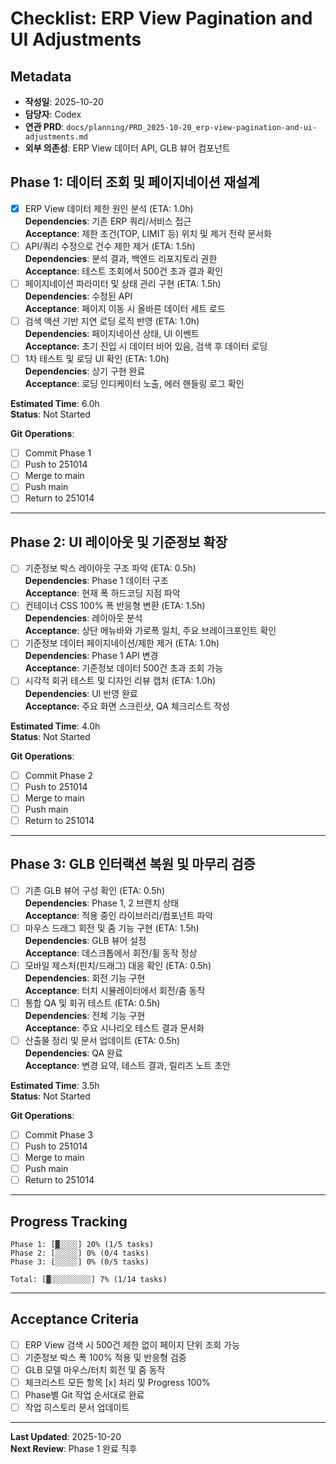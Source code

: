 # Checklist: ERP View Pagination and UI Adjustments

## Metadata
- **작성일**: 2025-10-20
- **담당자**: Codex
- **연관 PRD**: `docs/planning/PRD_2025-10-20_erp-view-pagination-and-ui-adjustments.md`
- **외부 의존성**: ERP View 데이터 API, GLB 뷰어 컴포넌트

## Phase 1: 데이터 조회 및 페이지네이션 재설계

- [x] ERP View 데이터 제한 원인 분석 (ETA: 1.0h)  
  **Dependencies**: 기존 ERP 쿼리/서비스 접근  
  **Acceptance**: 제한 조건(TOP, LIMIT 등) 위치 및 제거 전략 문서화
- [ ] API/쿼리 수정으로 건수 제한 제거 (ETA: 1.5h)  
  **Dependencies**: 분석 결과, 백엔드 리포지토리 권한  
  **Acceptance**: 테스트 조회에서 500건 초과 결과 확인
- [ ] 페이지네이션 파라미터 및 상태 관리 구현 (ETA: 1.5h)  
  **Dependencies**: 수정된 API  
  **Acceptance**: 페이지 이동 시 올바른 데이터 세트 로드
- [ ] 검색 액션 기반 지연 로딩 로직 반영 (ETA: 1.0h)  
  **Dependencies**: 페이지네이션 상태, UI 이벤트  
  **Acceptance**: 초기 진입 시 데이터 비어 있음, 검색 후 데이터 로딩
- [ ] 1차 테스트 및 로딩 UI 확인 (ETA: 1.0h)  
  **Dependencies**: 상기 구현 완료  
  **Acceptance**: 로딩 인디케이터 노출, 에러 핸들링 로그 확인

**Estimated Time**: 6.0h  
**Status**: Not Started

**Git Operations**:
- [ ] Commit Phase 1
- [ ] Push to 251014
- [ ] Merge to main
- [ ] Push main
- [ ] Return to 251014

---

## Phase 2: UI 레이아웃 및 기준정보 확장

- [ ] 기준정보 박스 레이아웃 구조 파악 (ETA: 0.5h)  
  **Dependencies**: Phase 1 데이터 구조  
  **Acceptance**: 현재 폭 하드코딩 지점 파악
- [ ] 컨테이너 CSS 100% 폭 반응형 변환 (ETA: 1.5h)  
  **Dependencies**: 레이아웃 분석  
  **Acceptance**: 상단 메뉴바와 가로폭 일치, 주요 브레이크포인트 확인
- [ ] 기준정보 데이터 페이지네이션/제한 제거 (ETA: 1.0h)  
  **Dependencies**: Phase 1 API 변경  
  **Acceptance**: 기준정보 데이터 500건 초과 조회 가능
- [ ] 시각적 회귀 테스트 및 디자인 리뷰 캡처 (ETA: 1.0h)  
  **Dependencies**: UI 반영 완료  
  **Acceptance**: 주요 화면 스크린샷, QA 체크리스트 작성

**Estimated Time**: 4.0h  
**Status**: Not Started

**Git Operations**:
- [ ] Commit Phase 2
- [ ] Push to 251014
- [ ] Merge to main
- [ ] Push main
- [ ] Return to 251014

---

## Phase 3: GLB 인터랙션 복원 및 마무리 검증

- [ ] 기존 GLB 뷰어 구성 확인 (ETA: 0.5h)  
  **Dependencies**: Phase 1, 2 브랜치 상태  
  **Acceptance**: 적용 중인 라이브러리/컴포넌트 파악
- [ ] 마우스 드래그 회전 및 줌 기능 구현 (ETA: 1.5h)  
  **Dependencies**: GLB 뷰어 설정  
  **Acceptance**: 데스크톱에서 회전/휠 동작 정상
- [ ] 모바일 제스처(핀치/드래그) 대응 확인 (ETA: 0.5h)  
  **Dependencies**: 회전 기능 구현  
  **Acceptance**: 터치 시뮬레이터에서 회전/줌 동작
- [ ] 통합 QA 및 회귀 테스트 (ETA: 0.5h)  
  **Dependencies**: 전체 기능 구현  
  **Acceptance**: 주요 시나리오 테스트 결과 문서화
- [ ] 산출물 정리 및 문서 업데이트 (ETA: 0.5h)  
  **Dependencies**: QA 완료  
  **Acceptance**: 변경 요약, 테스트 결과, 릴리즈 노트 초안

**Estimated Time**: 3.5h  
**Status**: Not Started

**Git Operations**:
- [ ] Commit Phase 3
- [ ] Push to 251014
- [ ] Merge to main
- [ ] Push main
- [ ] Return to 251014

---

## Progress Tracking

```
Phase 1: [▓░░░░] 20% (1/5 tasks)
Phase 2: [░░░░░] 0% (0/4 tasks)
Phase 3: [░░░░░] 0% (0/5 tasks)

Total: [▓░░░░░░░░░] 7% (1/14 tasks)
```

---

## Acceptance Criteria

- [ ] ERP View 검색 시 500건 제한 없이 페이지 단위 조회 가능
- [ ] 기준정보 박스 폭 100% 적용 및 반응형 검증
- [ ] GLB 모델 마우스/터치 회전 및 줌 동작
- [ ] 체크리스트 모든 항목 [x] 처리 및 Progress 100%
- [ ] Phase별 Git 작업 순서대로 완료
- [ ] 작업 히스토리 문서 업데이트

---

**Last Updated**: 2025-10-20  
**Next Review**: Phase 1 완료 직후
